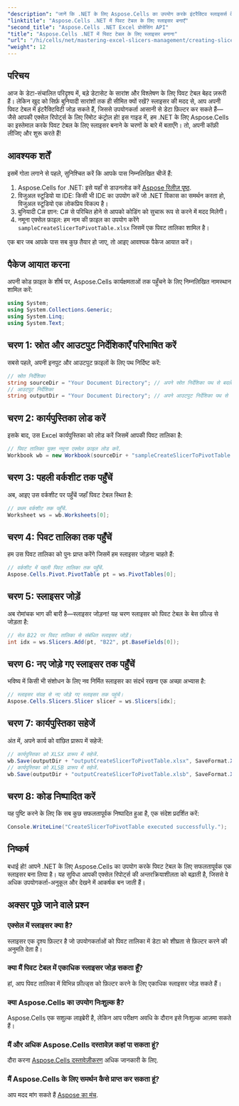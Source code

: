 ```yaml
---
"description": "जानें कि .NET के लिए Aspose.Cells का उपयोग करके इंटरैक्टिव स्लाइसर्स के साथ अपने एक्सेल पिवट टेबल को कैसे रूपांतरित करें। यह विस्तृत मार्गदर्शिका आपको इस पूरी प्रक्रिया से परिचित कराती है।"
"linktitle": "Aspose.Cells .NET में पिवट टेबल के लिए स्लाइसर बनाएँ"
"second_title": "Aspose.Cells .NET Excel प्रोसेसिंग API"
"title": "Aspose.Cells .NET में पिवट टेबल के लिए स्लाइसर बनाना"
"url": "/hi/cells/net/mastering-excel-slicers-management/creating-slicer-for-pivot-table/"
"weight": 12
---
```


## परिचय

आज के डेटा-संचालित परिदृश्य में, बड़े डेटासेट के सारांश और विश्लेषण के लिए पिवट टेबल बेहद ज़रूरी हैं। लेकिन खुद को सिर्फ़ बुनियादी सारांशों तक ही सीमित क्यों रखें? स्लाइसर की मदद से, आप अपनी पिवट टेबल में इंटरैक्टिविटी जोड़ सकते हैं, जिससे उपयोगकर्ता आसानी से डेटा फ़िल्टर कर सकते हैं—जैसे आपकी एक्सेल रिपोर्ट्स के लिए रिमोट कंट्रोल हो! इस गाइड में, हम .NET के लिए Aspose.Cells का इस्तेमाल करके पिवट टेबल के लिए स्लाइसर बनाने के चरणों के बारे में बताएँगे। तो, अपनी कॉफ़ी लीजिए और शुरू करते हैं!

## आवश्यक शर्तें

इसमें गोता लगाने से पहले, सुनिश्चित करें कि आपके पास निम्नलिखित चीजें हैं:

1. Aspose.Cells for .NET: इसे यहाँ से डाउनलोड करें [Aspose रिलीज़ पृष्ठ](https://releases.aspose.com/cells/net/).
2. विजुअल स्टूडियो या IDE: किसी भी IDE का उपयोग करें जो .NET विकास का समर्थन करता हो, विजुअल स्टूडियो एक लोकप्रिय विकल्प है।
3. बुनियादी C# ज्ञान: C# से परिचित होने से आपको कोडिंग को सुचारू रूप से करने में मदद मिलेगी।
4. नमूना एक्सेल फ़ाइल: हम नाम की फ़ाइल का उपयोग करेंगे `sampleCreateSlicerToPivotTable.xlsx` जिसमें एक पिवट तालिका शामिल है।

एक बार जब आपके पास सब कुछ तैयार हो जाए, तो आइए आवश्यक पैकेज आयात करें।

## पैकेज आयात करना

अपनी कोड फ़ाइल के शीर्ष पर, Aspose.Cells कार्यक्षमताओं तक पहुँचने के लिए निम्नलिखित नामस्थान शामिल करें:

```csharp
using System;
using System.Collections.Generic;
using System.Linq;
using System.Text;
```

## चरण 1: स्रोत और आउटपुट निर्देशिकाएँ परिभाषित करें

सबसे पहले, अपनी इनपुट और आउटपुट फ़ाइलों के लिए पथ निर्दिष्ट करें:

```csharp
// स्रोत निर्देशिका
string sourceDir = "Your Document Directory"; // अपने स्रोत निर्देशिका पथ से बदलें
// आउटपुट निर्देशिका
string outputDir = "Your Document Directory"; // अपने आउटपुट निर्देशिका पथ से बदलें
```

## चरण 2: कार्यपुस्तिका लोड करें

इसके बाद, उस Excel कार्यपुस्तिका को लोड करें जिसमें आपकी पिवट तालिका है:

```csharp
// पिवट तालिका युक्त नमूना एक्सेल फ़ाइल लोड करें.
Workbook wb = new Workbook(sourceDir + "sampleCreateSlicerToPivotTable.xlsx");
```

## चरण 3: पहली वर्कशीट तक पहुँचें

अब, आइए उस वर्कशीट पर पहुँचें जहाँ पिवट टेबल स्थित है:

```csharp
// प्रथम वर्कशीट तक पहुँचें.
Worksheet ws = wb.Worksheets[0];
```

## चरण 4: पिवट तालिका तक पहुँचें

हम उस पिवट तालिका को पुनः प्राप्त करेंगे जिसमें हम स्लाइसर जोड़ना चाहते हैं:

```csharp
// वर्कशीट में पहली पिवट तालिका तक पहुँचें.
Aspose.Cells.Pivot.PivotTable pt = ws.PivotTables[0];
```

## चरण 5: स्लाइसर जोड़ें

अब रोमांचक भाग की बारी है—स्लाइसर जोड़ना! यह चरण स्लाइसर को पिवट टेबल के बेस फ़ील्ड से जोड़ता है:

```csharp
// सेल B22 पर पिवट तालिका से संबंधित स्लाइसर जोड़ें।
int idx = ws.Slicers.Add(pt, "B22", pt.BaseFields[0]);
```

## चरण 6: नए जोड़े गए स्लाइसर तक पहुँचें

भविष्य में किसी भी संशोधन के लिए नव निर्मित स्लाइसर का संदर्भ रखना एक अच्छा अभ्यास है:

```csharp
// स्लाइसर संग्रह से नए जोड़े गए स्लाइसर तक पहुंचें।
Aspose.Cells.Slicers.Slicer slicer = ws.Slicers[idx];
```

## चरण 7: कार्यपुस्तिका सहेजें

अंत में, अपने कार्य को वांछित प्रारूप में सहेजें:

```csharp
// कार्यपुस्तिका को XLSX प्रारूप में सहेजें.
wb.Save(outputDir + "outputCreateSlicerToPivotTable.xlsx", SaveFormat.Xlsx);
// कार्यपुस्तिका को XLSB प्रारूप में सहेजें.
wb.Save(outputDir + "outputCreateSlicerToPivotTable.xlsb", SaveFormat.Xlsb);
```

## चरण 8: कोड निष्पादित करें

यह पुष्टि करने के लिए कि सब कुछ सफलतापूर्वक निष्पादित हुआ है, एक संदेश प्रदर्शित करें:

```csharp
Console.WriteLine("CreateSlicerToPivotTable executed successfully.");
```

## निष्कर्ष

बधाई हो! आपने .NET के लिए Aspose.Cells का उपयोग करके पिवट टेबल के लिए सफलतापूर्वक एक स्लाइसर बना लिया है। यह सुविधा आपकी एक्सेल रिपोर्ट्स की अन्तरक्रियाशीलता को बढ़ाती है, जिससे वे अधिक उपयोगकर्ता-अनुकूल और देखने में आकर्षक बन जाती हैं। 

## अक्सर पूछे जाने वाले प्रश्न

### एक्सेल में स्लाइसर क्या है?
स्लाइसर एक दृश्य फ़िल्टर है जो उपयोगकर्ताओं को पिवट तालिका में डेटा को शीघ्रता से फ़िल्टर करने की अनुमति देता है।

### क्या मैं पिवट टेबल में एकाधिक स्लाइसर जोड़ सकता हूँ?
हां, आप पिवट तालिका में विभिन्न फ़ील्ड्स को फ़िल्टर करने के लिए एकाधिक स्लाइसर जोड़ सकते हैं।

### क्या Aspose.Cells का उपयोग निःशुल्क है?
Aspose.Cells एक सशुल्क लाइब्रेरी है, लेकिन आप परीक्षण अवधि के दौरान इसे निःशुल्क आज़मा सकते हैं।

### मैं और अधिक Aspose.Cells दस्तावेज़ कहां पा सकता हूं?
दौरा करना [Aspose.Cells दस्तावेज़ीकरण](https://reference.aspose.com/cells/net/) अधिक जानकारी के लिए.

### मैं Aspose.Cells के लिए समर्थन कैसे प्राप्त कर सकता हूं?
आप मदद मांग सकते हैं [Aspose का मंच](https://forum.aspose.com/c/cells/9).